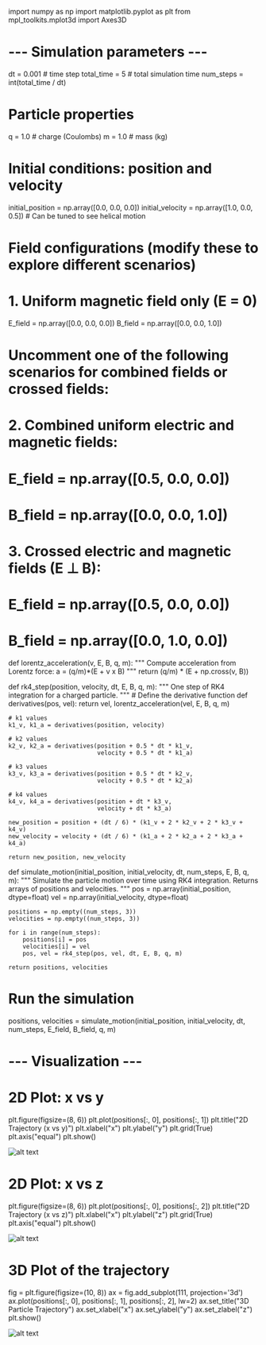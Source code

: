 import numpy as np
import matplotlib.pyplot as plt
from mpl_toolkits.mplot3d import Axes3D

# --- Simulation parameters ---
dt = 0.001               # time step
total_time = 5           # total simulation time
num_steps = int(total_time / dt)

# Particle properties
q = 1.0                  # charge (Coulombs)
m = 1.0                  # mass (kg)

# Initial conditions: position and velocity
initial_position = np.array([0.0, 0.0, 0.0])
initial_velocity = np.array([1.0, 0.0, 0.5])  # Can be tuned to see helical motion

# Field configurations (modify these to explore different scenarios)

# 1. Uniform magnetic field only (E = 0)
E_field = np.array([0.0, 0.0, 0.0])
B_field = np.array([0.0, 0.0, 1.0])

# Uncomment one of the following scenarios for combined fields or crossed fields:

# 2. Combined uniform electric and magnetic fields:
# E_field = np.array([0.5, 0.0, 0.0])
# B_field = np.array([0.0, 0.0, 1.0])

# 3. Crossed electric and magnetic fields (E ⊥ B):
# E_field = np.array([0.5, 0.0, 0.0])
# B_field = np.array([0.0, 1.0, 0.0])


def lorentz_acceleration(v, E, B, q, m):
    """
    Compute acceleration from Lorentz force:
    a = (q/m)*(E + v x B)
    """
    return (q/m) * (E + np.cross(v, B))


def rk4_step(position, velocity, dt, E, B, q, m):
    """
    One step of RK4 integration for a charged particle.
    """
    # Define the derivative function
    def derivatives(pos, vel):
        return vel, lorentz_acceleration(vel, E, B, q, m)
    
    # k1 values
    k1_v, k1_a = derivatives(position, velocity)
    
    # k2 values
    k2_v, k2_a = derivatives(position + 0.5 * dt * k1_v,
                             velocity + 0.5 * dt * k1_a)
    
    # k3 values
    k3_v, k3_a = derivatives(position + 0.5 * dt * k2_v,
                             velocity + 0.5 * dt * k2_a)
    
    # k4 values
    k4_v, k4_a = derivatives(position + dt * k3_v,
                             velocity + dt * k3_a)
    
    new_position = position + (dt / 6) * (k1_v + 2 * k2_v + 2 * k3_v + k4_v)
    new_velocity = velocity + (dt / 6) * (k1_a + 2 * k2_a + 2 * k3_a + k4_a)
    
    return new_position, new_velocity

def simulate_motion(initial_position, initial_velocity, dt, num_steps, E, B, q, m):
    """
    Simulate the particle motion over time using RK4 integration.
    Returns arrays of positions and velocities.
    """
    pos = np.array(initial_position, dtype=float)
    vel = np.array(initial_velocity, dtype=float)
    
    positions = np.empty((num_steps, 3))
    velocities = np.empty((num_steps, 3))
    
    for i in range(num_steps):
        positions[i] = pos
        velocities[i] = vel
        pos, vel = rk4_step(pos, vel, dt, E, B, q, m)
    
    return positions, velocities

# Run the simulation
positions, velocities = simulate_motion(initial_position, initial_velocity,
                                        dt, num_steps, E_field, B_field, q, m)

# --- Visualization ---

# 2D Plot: x vs y
plt.figure(figsize=(8, 6))
plt.plot(positions[:, 0], positions[:, 1])
plt.title("2D Trajectory (x vs y)")
plt.xlabel("x")
plt.ylabel("y")
plt.grid(True)
plt.axis("equal")
plt.show()

![alt text](image-9.png)

# 2D Plot: x vs z
plt.figure(figsize=(8, 6))
plt.plot(positions[:, 0], positions[:, 2])
plt.title("2D Trajectory (x vs z)")
plt.xlabel("x")
plt.ylabel("z")
plt.grid(True)
plt.axis("equal")
plt.show()

![alt text](image-10.png)

# 3D Plot of the trajectory
fig = plt.figure(figsize=(10, 8))
ax = fig.add_subplot(111, projection='3d')
ax.plot(positions[:, 0], positions[:, 1], positions[:, 2], lw=2)
ax.set_title("3D Particle Trajectory")
ax.set_xlabel("x")
ax.set_ylabel("y")
ax.set_zlabel("z")
plt.show()

![alt text](image-11.png)
